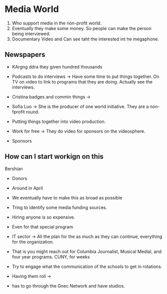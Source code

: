 # Media World

1. Who support media in the non-profit world.
2. Eventually they make some money. So people can make the person being interviewed. 
3. Documentary Video and Can see taht the interested int he megaphone.


## Newspapers

- KArgng ddra they given hundred thousands
- Podcasts to do interviews -> Have some time to put things together. On TV on video to link to programs that they are doing. Actually see the interviews. 
- Cristina badges and commin things -> 

- Sofia Luo -> She is the producer of one world initiative. They are a non-fprofit round. 
- Putting things together into video production. 
- Work for free -> They do video for sponsors on the videosphere. 
- Sponsors


## How can I start workign on this

Bershian


- Donors
- Around in April  
- We eventually have to make this as broad as possible
- Tring to identify some media funding sources.


- Hiring anyone is so expensive.
- Even for that special program
- IT sector -> All the plan for the as much as they can continue, everything for the organization.
- That is you might reach out for Columbia Journalist, Musical Medial, and four year programs. CUNY, for weeks 
- Try to engage what the communication of the schools to get in rotations.
- Having them roll -> 
- has to go through the Gnec Network and have studios. 